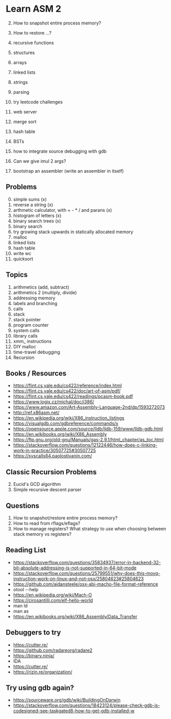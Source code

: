 # Learn ASM 2

2. How to snapshot entire process memory?
3. How to restore ...?


4. recursive functions
5. structures
6. arrays
7. linked lists
8. strings
9. parsing
10. try leetcode challenges
11. web server
12. merge sort
13. hash table
14. BSTs
15. how to integrate source debugging with gdb
16. Can we give imul 2 args?
17. bootstrap an assembler (write an assembler in itself)
## Problems

0. simple sums (x)
1. reverse a string (x)
2. arthmetic calculator, with + - * / and parans (x)
1. histogram of letters (x)
5. binary search trees (x)
5. binary search
6. try growing stack upwards in statically allocated memory
4. malloc
2. linked lists
3. hash table
2. write wc
4. quicksort

## Topics

1. arithmetics (add, subtract)
2. arithmetics 2 (multiply, divide)
3. addressing memory
4. labels and branching
5. calls
6. stack
7. stack pointer
8. program counter
9. system calls
10. library calls
10. xmm_ instructions
11. DIY malloc
12. time-travel debugging
13. Recursion

## Books / Resources

* https://flint.cs.yale.edu/cs422/reference/index.html
* https://flint.cs.yale.edu/cs422/doc/art-of-asm/pdf/
* https://flint.cs.yale.edu/cs422/readings/pcasm-book.pdf
* https://www.logix.cz/michal/doc/i386/
* https://www.amazon.com/Art-Assembly-Language-2nd/dp/1593272073
* http://ref.x86asm.net/
* https://en.wikipedia.org/wiki/X86_instruction_listings
* https://visualgdb.com/gdbreference/commands/x
* https://opensource.apple.com/source/lldb/lldb-159/www/lldb-gdb.html
* https://en.wikibooks.org/wiki/X86_Assembly
* https://ftp.gnu.org/old-gnu/Manuals/gas-2.9.1/html_chapter/as_toc.html
* https://stackoverflow.com/questions/12122446/how-does-c-linking-work-in-practice/30507725#30507725
* https://syscalls64.paolostivanin.com/

## Classic Recursion Problems

2. Eucid's GCD algorithm
3. Simple recursive descent parser

## Questions

1. How to snapshot/restore entire process memory?
2. How to read from rflags/eflags? 
3. How to manage registers? What strategy to use when choosing between stack memory vs registers?

## Reading List

* https://stackoverflow.com/questions/35834937/error-in-backend-32-bit-absolute-addressing-is-not-supported-in-64-bit-mode
* https://stackoverflow.com/questions/25799551/why-does-this-movq-instruction-work-on-linux-and-not-osx/25804623#25804623
* https://github.com/aidansteele/osx-abi-macho-file-format-reference
* otool --help
* https://en.wikipedia.org/wiki/Mach-O
* https://cirosantilli.com/elf-hello-world
* man ld
* man as
* https://en.wikibooks.org/wiki/X86_Assembly/Data_Transfer

## Debuggers to try

* https://cutter.re/
* https://github.com/radareorg/radare2
* https://binary.ninja/
* IDA
* https://cutter.re/
* https://rizin.re/organization/

## Try using gdb again?

* https://sourceware.org/gdb/wiki/BuildingOnDarwin
* https://stackoverflow.com/questions/18423124/please-check-gdb-is-codesigned-see-taskgated8-how-to-get-gdb-installed-w
